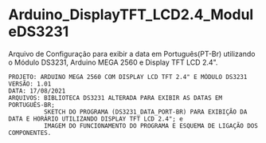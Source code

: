 # Arduino_DisplayTFT_LCD2.4_ModuleDS3231
Arquivo de Configuração para exibir a data em Português(PT-Br) utilizando o Módulo DS3231, Arduino MEGA 2560 e Display TFT LCD 2.4".

    PROJETO: ARDUINO MEGA 2560 COM DISPLAY LCD TFT 2.4" E MÓDULO DS3231      
    VERSÃO: 1.01
    DATA: 17/08/2021
    ARQUIVOS: BIBLIOTECA DS3231 ALTERADA PARA EXIBIR AS DATAS EM PORTUGUÊS-BR;
              SKETCH DO PROGRAMA (DS3231_DATA_PORT-BR) PARA EXIBIÇÃO DA DATA E HORÁRIO UTILIZANDO DISPLAY TFT LCD 2.4"; e
	          IMAGEM DO FUNCIONAMENTO DO PROGRAMA E ESQUEMA DE LIGAÇÃO DOS COMPONENTES.
